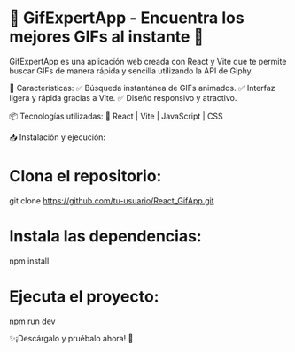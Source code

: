 # 🚀 GifExpertApp - Encuentra los mejores GIFs al instante 🎉

GifExpertApp es una aplicación web creada con React y Vite que te permite buscar GIFs de manera rápida y sencilla utilizando la API de Giphy.

🔹 Características:
✅ Búsqueda instantánea de GIFs animados.
✅ Interfaz ligera y rápida gracias a Vite.
✅ Diseño responsivo y atractivo.

📦 Tecnologías utilizadas:
🔹 React | Vite | JavaScript | CSS

📥 Instalación y ejecución:

# Clona el repositorio:

git clone https://github.com/tu-usuario/React_GifApp.git

# Instala las dependencias:

npm install

# Ejecuta el proyecto:

npm run dev


✨¡Descárgalo y pruébalo ahora! 🚀
